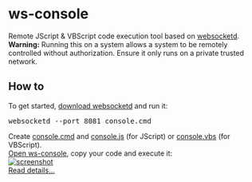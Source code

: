 ws-console
==========

Remote JScript & VBScript code execution tool based on <a href="https://github.com/joewalnes/websocketd">websocketd</a>.<br/>
<b>Warning:</b> Running this on a system allows a system to be remotely controlled without authorization. Ensure it only runs on a private trusted network.

How to
----------

To get started, <a href="https://github.com/joewalnes/websocketd/wiki/Download-and-install">download websocketd</a> and run it:
<pre>websocketd --port 8081 console.cmd</pre>
Create <a href="https://github.com/dab00/ws-console/blob/master/console.cmd">console.cmd</a> and 
<a href="https://github.com/dab00/ws-console/blob/master/console.js">console.js</a> (for JScript) or 
<a href="https://github.com/dab00/ws-console/blob/master/console.vbs">console.vbs</a> (for VBScript). <br/>
<a href="http://dab00.gweb.io/WS-console.html">Open ws-console</a>, copy your code and execute it:<br/>
<a href="https://github.com/dab00/ws-console/raw/master/screenshot.jpg" target="_blank">
<img src="https://github.com/dab00/ws-console/raw/master/screenshot.jpg" alt="screenshot" style="max-width:100%;">
</a>
<br/>
<a href="http://www.daspot.ru/2013/12/websocket.html">Read details...</a>
